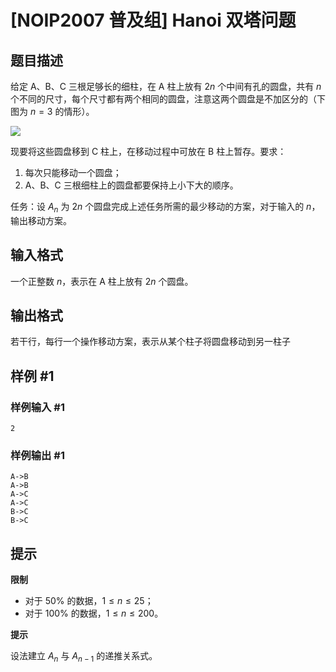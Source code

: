 # [NOIP2007 普及组] Hanoi 双塔问题

## 题目描述

给定 A、B、C 三根足够长的细柱，在 A 柱上放有 $2n$ 个中间有孔的圆盘，共有 $n$ 个不同的尺寸，每个尺寸都有两个相同的圆盘，注意这两个圆盘是不加区分的（下图为 $n=3$ 的情形）。

![](https://cdn.luogu.com.cn/upload/image_hosting/mq2iklbv.png)

现要将这些圆盘移到 C 柱上，在移动过程中可放在 B 柱上暂存。要求：

1. 每次只能移动一个圆盘；
2. A、B、C 三根细柱上的圆盘都要保持上小下大的顺序。

任务：设 $A_n$ 为 $2n$ 个圆盘完成上述任务所需的最少移动的方案，对于输入的 $n$，输出移动方案。

## 输入格式

一个正整数 $n$，表示在 A 柱上放有 $2n$ 个圆盘。

## 输出格式

若干行，每行一个操作移动方案，表示从某个柱子将圆盘移动到另一柱子

## 样例 #1

### 样例输入 #1

```
2
```

### 样例输出 #1

```
A->B
A->B
A->C
A->C
B->C
B->C
```

## 提示

**限制**

- 对于 $50\%$ 的数据，$1  \le  n  \le  25$；
- 对于 $100\%$ 的数据，$1  \le  n  \le  200$。

**提示**

设法建立 $A_n$ 与 $A_{n-1}$ 的递推关系式。